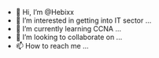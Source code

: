 - 👋 Hi, I’m @Hebixx
- 👀 I’m interested in getting into IT sector ...
- 🌱 I’m currently learning CCNA ...
- 💞️ I’m looking to collaborate on ...
- 📫 How to reach me ...

<!---
Hebixx/Hebixx is a ✨ special ✨ repository because its `README.md` (this file) appears on your GitHub profile.
You can click the Preview link to take a look at your changes.
--->
